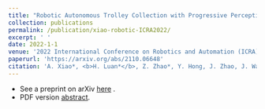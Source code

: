 ```yaml
---
title: "Robotic Autonomous Trolley Collection with Progressive Perception and Nonlinear Model Predictive Control"
collection: publications
permalink: /publication/xiao-robotic-ICRA2022/
excerpt: ' '
date: 2022-1-1
venue: '2022 International Conference on Robotics and Automation (ICRA). IEEE'
paperurl: 'https://arxiv.org/abs/2110.06648'
citation: 'A. Xiao*, <b>H. Luan*</b>, Z. Zhao*, Y. Hong, J. Zhao, J. Wang, M. Q.-H. Meng. &quot;Robotic autonomous trolley collection with progressive perception and nonlinear model predictive control.&quot; <i> International Conference on Robotics and Automation (ICRA)</i>, 2022. <b>Under Review.</b>'
---
```


-   See a preprint on arXiv [here](https://arxiv.org/abs/2110.06648) . 
-   PDF version [abstract](/files/abstr-Xiao_robotic_ICRA2022.pdf). 

<!--

Recommended citation: A. Xiao\*, H. Luan\*, Z. Zhao\*, Y. Hong, J. Zhao, J. Wang, M. Q.-H. Meng. &quot;Robotic autonomous trolley collection with progressive perception and nonlinear model predictive control.&quot; <i> International Conference on Robotics and Automation (ICRA)</i>, 2022.

-->


